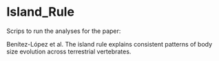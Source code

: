 # Island_Rule
 Scrips to run the analyses for the paper: 
 
 Benítez-López et al. The island rule explains consistent patterns of body size evolution across terrestrial vertebrates.
